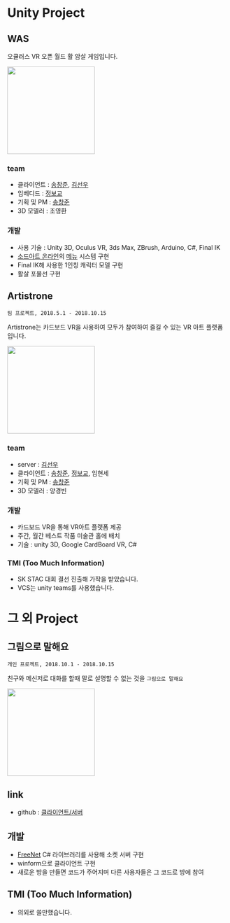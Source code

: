# Unity Project

## WAS

 오큘러스 VR 오픈 월드 활 암살 게임입니다.

<img src="https://user-images.githubusercontent.com/29393353/70695895-f7f08b00-1d05-11ea-83eb-fac33921d7d8.png" height="200">

### team

 * 클라이언트 : [송창준](https://github.com/MHchangjun), [김선우](https://github.com/Hot-key)
 * 임베디드 : [정보교](https://github.com/wjdqhry)
 * 기획 및 PM : [송창준]((https://github.com/MHchangjun))
 * 3D 모델러 : 조영환

 ### 개발

 * 사용 기술 : Unity 3D, Oculus VR, 3ds Max, ZBrush, Arduino, C#, Final IK
 * [소드아트 온라인](https://ko.wikipedia.org/wiki/%EC%86%8C%EB%93%9C_%EC%95%84%ED%8A%B8_%EC%98%A8%EB%9D%BC%EC%9D%B8)의 [메뉴](https://lh3.googleusercontent.com/-63GU2q3IyPM/VGhONPoORsI/AAAAAAAAIaw/Oi1x_S5r1Zc/w400-h225-no/%EB%A1%9C%EA%B7%B8%EC%95%84%EC%9B%83.gif) 시스템 구현
* Final IK해 사용한 1인칭 캐릭터 모델 구현
* 활살 포물선 구현

## Artistrone

`팀 프로젝트, 2018.5.1 - 2018.10.15`

 Artistrone는 카드보드 VR을 사용하여 모두가 참여하여 즐길 수 있는 VR 아트 플랫폼입니다.

<img src="https://user-images.githubusercontent.com/29393353/70694647-7b5cad00-1d03-11ea-9bb8-65f98f8ede5c.png" height="200">

### team

 * server : [김선우](https://github.com/Hot-key)
 * 클라이언트 : [송창준](https://github.com/MHchangjun), [정보교](https://github.com/wjdqhry), 임현세
 * 기획 및 PM : [송창준](https://github.com/MHchangjun)
 * 3D 모델러 : 양경빈

### 개발

* 카드보드 VR을 통해 VR아트 플랫폼 제공
* 주간, 월간 베스트 작품 미술관 홀에 배치
* 기술 : unity 3D, Google CardBoard VR, C#

### TMI (Too Much Information)

* SK STAC 대회 결선 진출해 가작을 받았습니다.
* VCS는 unity teams를 사용했습니다.

# 그 외 Project

## 그림으로 말해요

`개인 프로젝트, 2018.10.1 - 2018.10.15`

 친구와 메신저로 대화를 할때 말로 설명할 수 없는 것을 `그림으로 말해요`

<img src="https://user-images.githubusercontent.com/29393353/70704414-48231980-1d15-11ea-8825-75e67879bfc1.png" height="200">

## link

* github : [클라이언트/서버](https://github.com/MHchangjun/Say-It-in-pictures)

## 개발

* [FreeNet](https://github.com/sunduk/FreeNet) C# 라이브러리를 사용해 소켓 서버 구현
* winform으로 클라이언트 구현
* 새로운 방을 만들면 코드가 주어지며 다른 사용자들은 그 코드로 방에 참여

## TMI (Too Much Information)

* 의외로 쓸만했습니다.
